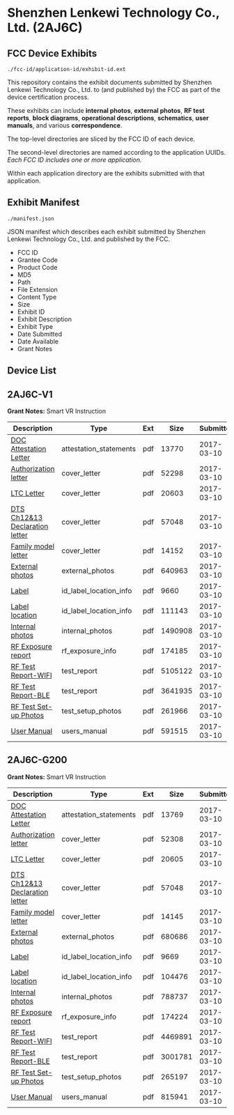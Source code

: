# Shenzhen Lenkewi Technology Co., Ltd. (2AJ6C)
## FCC Device Exhibits

```
./fcc-id/application-id/exhibit-id.ext
```

This repository contains the exhibit documents submitted by Shenzhen Lenkewi Technology Co., Ltd. to (and published by) the FCC as part of the device certification process.

These exhibits can include **internal photos**, **external photos**, **RF test reports**, **block diagrams**, **operational descriptions**, **schematics**, **user manuals**, and various **correspondence**.

The top-level directories are sliced by the FCC ID of each device.

The second-level directories are named according to the application UUIDs. *Each FCC ID includes one or more application.*

Within each application directory are the exhibits submitted with that application. 

## Exhibit Manifest

```
./manifest.json
```

JSON manifest which describes each exhibit submitted by Shenzhen Lenkewi Technology Co., Ltd. and published by the FCC.

- FCC ID
- Grantee Code
- Product Code
- MD5
- Path
- File Extension
- Content Type
- Size
- Exhibit ID
- Exhibit Description
- Exhibit Type
- Date Submitted
- Date Available
- Grant Notes

## Device List
## 2AJ6C-V1
**Grant Notes:** Smart VR Instruction

| Description | Type | Ext | Size | Submitted | Available |
| ----------- | ---- | --- | ---- | --------- | --------- |
| [DOC Attestation Letter](2AJ6C-V1/6c0532b6f849d51a7b2d7d00da3fb008/3311686.pdf) | attestation_statements | pdf | 13770 | 2017-03-10 | 2017-03-12 |
| [Authorization letter](2AJ6C-V1/6c0532b6f849d51a7b2d7d00da3fb008/3311688.pdf) | cover_letter | pdf | 52298 | 2017-03-10 | 2017-03-12 |
| [LTC Letter](2AJ6C-V1/6c0532b6f849d51a7b2d7d00da3fb008/3311689.pdf) | cover_letter | pdf | 20603 | 2017-03-10 | 2017-03-12 |
| [DTS Ch12&13 Declaration letter](2AJ6C-V1/6c0532b6f849d51a7b2d7d00da3fb008/3311690.pdf) | cover_letter | pdf | 57048 | 2017-03-10 | 2017-03-12 |
| [Family model letter](2AJ6C-V1/6c0532b6f849d51a7b2d7d00da3fb008/3311691.pdf) | cover_letter | pdf | 14152 | 2017-03-10 | 2017-03-12 |
| [External photos](2AJ6C-V1/6c0532b6f849d51a7b2d7d00da3fb008/3311692.pdf) | external_photos | pdf | 640963 | 2017-03-10 | 2017-03-12 |
| [Label](2AJ6C-V1/6c0532b6f849d51a7b2d7d00da3fb008/3311693.pdf) | id_label_location_info | pdf | 9660 | 2017-03-10 | 2017-03-12 |
| [Label location](2AJ6C-V1/6c0532b6f849d51a7b2d7d00da3fb008/3311694.pdf) | id_label_location_info | pdf | 111143 | 2017-03-10 | 2017-03-12 |
| [Internal photos](2AJ6C-V1/6c0532b6f849d51a7b2d7d00da3fb008/3311695.pdf) | internal_photos | pdf | 1490908 | 2017-03-10 | 2017-03-12 |
| [RF Exposure report](2AJ6C-V1/6c0532b6f849d51a7b2d7d00da3fb008/3311698.pdf) | rf_exposure_info | pdf | 174185 | 2017-03-10 | 2017-03-12 |
| [RF Test Report-WIFI](2AJ6C-V1/6c0532b6f849d51a7b2d7d00da3fb008/3311703.pdf) | test_report | pdf | 5105122 | 2017-03-10 | 2017-03-12 |
| [RF Test Report-BLE](2AJ6C-V1/6c0532b6f849d51a7b2d7d00da3fb008/3311724.pdf) | test_report | pdf | 3641935 | 2017-03-10 | 2017-03-12 |
| [RF Test Set-up Photos](2AJ6C-V1/6c0532b6f849d51a7b2d7d00da3fb008/3311727.pdf) | test_setup_photos | pdf | 261966 | 2017-03-10 | 2017-03-12 |
| [User Manual](2AJ6C-V1/6c0532b6f849d51a7b2d7d00da3fb008/3311696.pdf) | users_manual | pdf | 591515 | 2017-03-10 | 2017-03-12 |
## 2AJ6C-G200
**Grant Notes:** Smart VR Instruction

| Description | Type | Ext | Size | Submitted | Available |
| ----------- | ---- | --- | ---- | --------- | --------- |
| [DOC Attestation Letter](2AJ6C-G200/a69082c3fc4448e1487a580143dcabf6/3311364.pdf) | attestation_statements | pdf | 13769 | 2017-03-10 | 2017-03-12 |
| [Authorization letter](2AJ6C-G200/a69082c3fc4448e1487a580143dcabf6/3311387.pdf) | cover_letter | pdf | 52308 | 2017-03-10 | 2017-03-12 |
| [LTC Letter](2AJ6C-G200/a69082c3fc4448e1487a580143dcabf6/3311392.pdf) | cover_letter | pdf | 20605 | 2017-03-10 | 2017-03-12 |
| [DTS Ch12&13 Declaration letter](2AJ6C-G200/a69082c3fc4448e1487a580143dcabf6/3311393.pdf) | cover_letter | pdf | 57048 | 2017-03-10 | 2017-03-12 |
| [Family model letter](2AJ6C-G200/a69082c3fc4448e1487a580143dcabf6/3311396.pdf) | cover_letter | pdf | 14145 | 2017-03-10 | 2017-03-12 |
| [External photos](2AJ6C-G200/a69082c3fc4448e1487a580143dcabf6/3311398.pdf) | external_photos | pdf | 680686 | 2017-03-10 | 2017-03-12 |
| [Label](2AJ6C-G200/a69082c3fc4448e1487a580143dcabf6/3311411.pdf) | id_label_location_info | pdf | 9669 | 2017-03-10 | 2017-03-12 |
| [Label location](2AJ6C-G200/a69082c3fc4448e1487a580143dcabf6/3311412.pdf) | id_label_location_info | pdf | 104476 | 2017-03-10 | 2017-03-12 |
| [Internal photos](2AJ6C-G200/a69082c3fc4448e1487a580143dcabf6/3311413.pdf) | internal_photos | pdf | 788737 | 2017-03-10 | 2017-03-12 |
| [RF Exposure report](2AJ6C-G200/a69082c3fc4448e1487a580143dcabf6/3311623.pdf) | rf_exposure_info | pdf | 174224 | 2017-03-10 | 2017-03-12 |
| [RF Test Report-WIFI](2AJ6C-G200/a69082c3fc4448e1487a580143dcabf6/3311625.pdf) | test_report | pdf | 4469891 | 2017-03-10 | 2017-03-12 |
| [RF Test Report-BLE](2AJ6C-G200/a69082c3fc4448e1487a580143dcabf6/3311626.pdf) | test_report | pdf | 3001781 | 2017-03-10 | 2017-03-12 |
| [RF Test Set-up Photos](2AJ6C-G200/a69082c3fc4448e1487a580143dcabf6/3311627.pdf) | test_setup_photos | pdf | 265197 | 2017-03-10 | 2017-03-12 |
| [User Manual](2AJ6C-G200/a69082c3fc4448e1487a580143dcabf6/3311628.pdf) | users_manual | pdf | 815941 | 2017-03-10 | 2017-03-12 |
